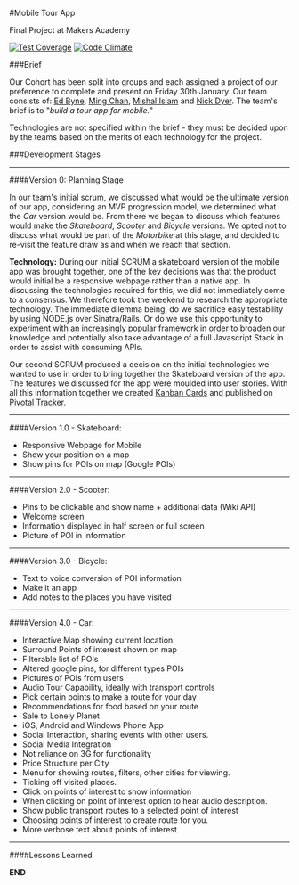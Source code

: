 #Mobile Tour App

Final Project at Makers Academy

[![Test
Coverage](https://codeclimate.com/github/ejbyne/mobile-tour-app/badges/coverage.svg)](https://codeclimate.com/github/ejbyne/mobile-tour-app)
[![Code
Climate](https://codeclimate.com/github/ejbyne/mobile-tour-app/badges/gpa.svg)](https://codeclimate.com/github/ejbyne/mobile-tour-app)

###Brief

Our Cohort has been split into groups and each assigned a project of our
preference to complete and present on
Friday 30th January. Our team consists of: [Ed
Byne](https://github.com/ejbyne), [Ming Chan](https://github.com/ming-chan),
[Mishal Islam](https://github.com/mishal1) and [Nick
Dyer](https://github.com/nickbdyer). The team's brief is to "*build
a tour app for mobile.*"

Technologies are not specified within the brief - they must be decided upon by
the teams based on the merits of
each technology for the project. 

###Development Stages

---
     
####Version 0: Planning Stage

In our team's initial scrum, we discussed what would be the ultimate version of
our app, considering an MVP progression model, we determined what the *Car*
version would be. From there we began to discuss which features would make the
*Skateboard*, *Scooter* and *Bicycle* versions. We opted not to discuss what
would be part of the *Motorbike* at this stage, and decided to re-visit the
feature draw as and when we reach that section.
     
**Technology:** During our initial SCRUM a skateboard version of the
mobile app was brought together, one of the key decisions was that the
product would initial be a responsive webpage rather than a native app. In
discussing the technologies required for this, we did not immediately come
to a consensus. We therefore took the weekend to research the appropriate
technology. The immediate dilemma being, do we sacrifice easy testability
by using NODE.js over Sinatra/Rails. Or do we use this opportunity to
experiment with an increasingly popular framework in order to broaden our
knowledge and potentially also take advantage of a full Javascript Stack in
order to assist with consuming APIs.

Our second SCRUM produced a decision on the initial technologies we wanted
to use in order to bring together the Skateboard version of the app. The
features we discussed for the app were moulded into user stories. With all this
information together we created [Kanban
Cards](http://en.wikipedia.org/wiki/Kanban_%28development%29) and published on
[Pivotal Tracker](https://www.pivotaltracker.com/n/projects/1251864). 

---

####Version 1.0 - Skateboard:

- Responsive Webpage for Mobile
- Show your position on a map
- Show pins for POIs on map (Google POIs)

---

####Version 2.0 - Scooter: 

- Pins to be clickable and show name + additional data (Wiki API)
- Welcome screen
- Information displayed in half screen or full screen
- Picture of POI in information

---

####Version 3.0 - Bicycle:

- Text to voice conversion of POI information
- Make it an app
- Add notes to the places you have visited

---

####Version 4.0 - Car:

- Interactive Map showing current location
- Surround Points of interest shown on map
- Filterable list of POIs
- Altered google pins, for different types POIs
- Pictures of POIs from users
- Audio Tour Capability, ideally with transport controls
- Pick certain points to make a route for your day
- Recommendations for food based on your route
- Sale to Lonely Planet
- iOS, Android and Windows Phone App
- Social Interaction, sharing events with other users.
- Social Media Integration
- Not reliance on 3G for functionality
- Price Structure per City
- Menu for showing routes, filters, other cities for viewing. 
- Ticking off visited places. 
- Click on points of interest to show information
- When clicking on point of interest option to hear audio description.
- Show public transport routes to a selected point of interest
- Choosing points of interest to create route for you.
- More verbose text about points of interest

---

####Lessons Learned

**END**
